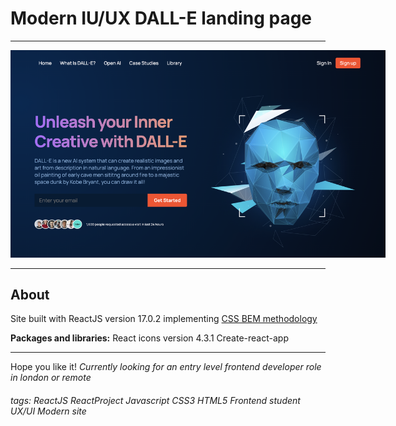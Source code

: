 # Modern IU/UX DALL-E landing page

---


<img
  src="https://github.com/ma-94/react_landing_page/blob/main/dalle.png"
  alt="Alt text"
  title="Data Visualisation"
  style="display: inline-block; margin: 0 auto; max-width: 600px">
  
  ---

## About 

Site built with ReactJS version 17.0.2 implementing [CSS BEM methodology](https://sparkbox.com/foundry/bem_by_example)


**Packages and libraries:**
React icons version 4.3.1
Create-react-app



---
Hope you like it! 
*Currently looking for an entry level frontend developer role in london or remote* 



###### tags: ReactJS ReactProject Javascript CSS3 HTML5 Frontend student UX/UI Modern site
